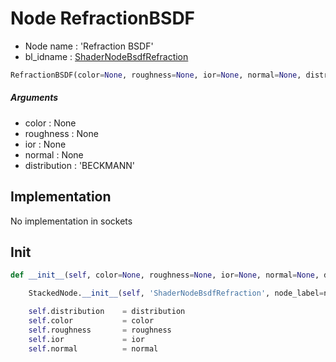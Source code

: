 # Node RefractionBSDF

- Node name : 'Refraction BSDF'
- bl_idname : [ShaderNodeBsdfRefraction](https://docs.blender.org/api/current/bpy.types.ShaderNodeBsdfRefraction.html)


``` python
RefractionBSDF(color=None, roughness=None, ior=None, normal=None, distribution='BECKMANN', node_label=None, node_color=None)
```
##### Arguments

- color : None
- roughness : None
- ior : None
- normal : None
- distribution : 'BECKMANN'

## Implementation

No implementation in sockets

## Init

``` python
def __init__(self, color=None, roughness=None, ior=None, normal=None, distribution='BECKMANN', node_label=None, node_color=None):

    StackedNode.__init__(self, 'ShaderNodeBsdfRefraction', node_label=node_label, node_color=node_color)

    self.distribution    = distribution
    self.color           = color
    self.roughness       = roughness
    self.ior             = ior
    self.normal          = normal
```
